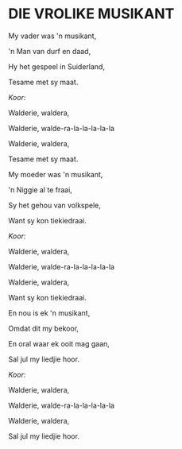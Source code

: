 # DIE VROLIKE MUSIKANT

My vader was 'n musikant,

'n Man van durf en daad,

Hy het gespeel in Suiderland,

Tesame met sy maat.


_Koor:_

Walderie, waldera,

Walderie, walde-ra-la-la-la-la-la

Walderie, waldera,

Tesame met sy maat.


My moeder was 'n musikant,

'n Niggie al te fraai,

Sy het gehou van volkspele,

Want sy kon tiekiedraai.


_Koor:_

Walderie, waldera,

Walderie, walde-ra-la-la-la-la-la

Walderie, waldera,

Want sy kon tiekiedraai.


En nou is ek 'n musikant,

Omdat dit my bekoor,

En oral waar ek ooit mag gaan,

Sal jul my liedjie hoor.


_Koor:_

Walderie, waldera,

Walderie, walde-ra-la-la-la-la-la

Walderie, waldera,

Sal jul my liedjie hoor.

